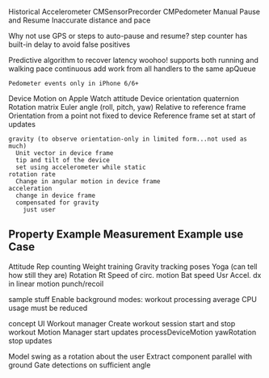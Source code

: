 Historical Accelerometer
  CMSensorPrecorder
  CMPedometer
    Manual Pause and Resume
    Inaccurate distance and pace

  Why not use GPS or steps to auto-pause and resume?
    step counter has built-in delay to avoid false positives

  Predictive algorithm to recover latency
    woohoo!
    supports both running and walking pace
    continuous
      add work from all handlers to the same apQueue

    Pedometer events only in iPhone 6/6+

  Device Motion on Apple Watch
    attitude
      Device orientation
        quaternion
        Rotation matrix
        Euler angle (roll, pitch, yaw)
      Relative to reference frame
      Orientation from a point not fixed to device
      Reference frame set at start of updates

    gravity (to observe orientation-only in limited form...not used as much)
      Unit vector in device frame
      tip and tilt of the device
      set using accelerometer while static
    rotation rate
      Change in angular motion in device frame
    acceleration
      change in device frame
      compensated for gravity
        just user

Property    Example Measurement   Example use Case
---------------------------------------------------
Attitude    Rep counting          Weight training
Gravity     tracking poses        Yoga (can tell how still they are)
Rotation Rt Speed of circ. motion Bat speed
Usr Accel.  dx in linear motion   punch/recoil


sample stuff
Enable background modes: workout processing
average CPU usage must be reduced

concept
  UI
  Workout manager
    Create workout session
    start and stop workout
  Motion Manager
    start updates
    processDeviceMotion
      yawRotation
    stop updates

Model swing as a rotation about the user
Extract component parallel with ground
Gate detections on sufficient angle
